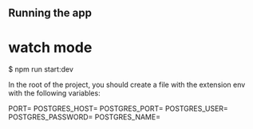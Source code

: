 ## Running the app

# watch mode
$ npm run start:dev

In the root of the project, you should create a file with the extension env with the following variables:

PORT=
POSTGRES_HOST=
POSTGRES_PORT=
POSTGRES_USER=
POSTGRES_PASSWORD=
POSTGRES_NAME=
